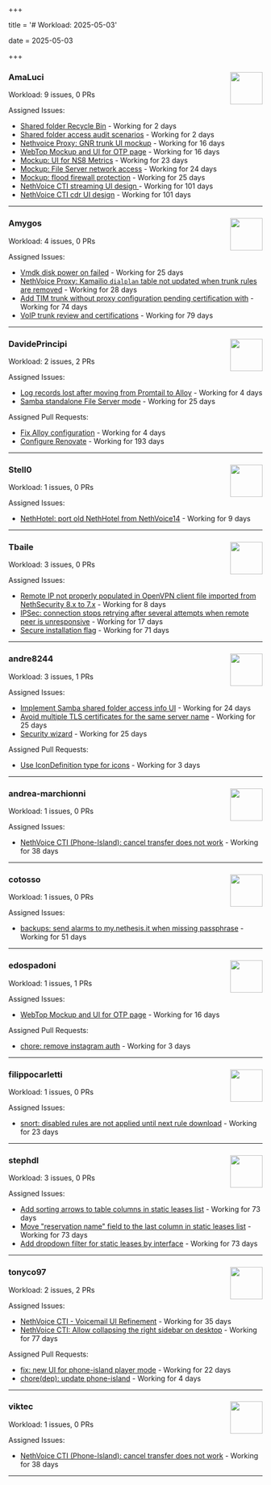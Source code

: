 +++

title = '# Workload: 2025-05-03'

date = 2025-05-03

+++

### AmaLuci <img src='https://avatars.githubusercontent.com/u/166636295?v=4&s=64' width='64' height='64' style='float:right;' /> ###
Workload: 9 issues, 0 PRs


Assigned Issues:
- [Shared folder Recycle Bin](https://github.com/NethServer/dev/issues/7435) - Working for 2 days
- [Shared folder access audit scenarios](https://github.com/NethServer/dev/issues/7434) - Working for 2 days
- [Nethvoice Proxy: GNR trunk UI mockup](https://github.com/NethServer/dev/issues/7411) - Working for 16 days
- [WebTop Mockup and UI for OTP page](https://github.com/NethServer/dev/issues/7410) - Working for 16 days
- [Mockup: UI for NS8 Metrics](https://github.com/NethServer/dev/issues/7395) - Working for 23 days
- [Mockup: File Server network access](https://github.com/NethServer/dev/issues/7389) - Working for 24 days
- [Mockup: flood firewall protection](https://github.com/NethServer/nethsecurity/issues/1160) - Working for 25 days
- [NethVoice CTI streaming UI design ](https://github.com/NethServer/dev/issues/7272) - Working for 101 days
- [NethVoice CTI cdr UI design](https://github.com/NethServer/dev/issues/7271) - Working for 101 days
---

### Amygos <img src='https://avatars.githubusercontent.com/u/510232?v=4&s=64' width='64' height='64' style='float:right;' /> ###
Workload: 4 issues, 0 PRs


Assigned Issues:
- [Vmdk disk power on failed](https://github.com/NethServer/dev/issues/7380) - Working for 25 days
- [NethVoice Proxy: Kamailio `dialplan` table not updated when trunk rules are removed](https://github.com/NethServer/dev/issues/7379) - Working for 28 days
- [Add TIM trunk without proxy configuration pending certification with](https://github.com/NethServer/dev/issues/7321) - Working for 74 days
- [VoIP trunk review and certifications](https://github.com/NethServer/dev/issues/7310) - Working for 79 days
---

### DavidePrincipi <img src='https://avatars.githubusercontent.com/u/2920838?v=4&s=64' width='64' height='64' style='float:right;' /> ###
Workload: 2 issues, 2 PRs


Assigned Issues:
- [Log records lost after moving from Promtail to Alloy](https://github.com/NethServer/dev/issues/7429) - Working for 4 days
- [Samba standalone File Server mode](https://github.com/NethServer/dev/issues/7384) - Working for 25 days

Assigned Pull Requests:
- [Fix Alloy configuration](https://github.com/NethServer/ns8-core/pull/870) - Working for 4 days
- [Configure Renovate](https://github.com/NethServer/ns8-passbolt/pull/1) - Working for 193 days
---

### Stell0 <img src='https://avatars.githubusercontent.com/u/4547897?v=4&s=64' width='64' height='64' style='float:right;' /> ###
Workload: 1 issues, 0 PRs


Assigned Issues:
- [NethHotel: port old NethHotel from NethVoice14](https://github.com/NethServer/dev/issues/7425) - Working for 9 days
---

### Tbaile <img src='https://avatars.githubusercontent.com/u/8052641?v=4&s=64' width='64' height='64' style='float:right;' /> ###
Workload: 3 issues, 0 PRs


Assigned Issues:
- [Remote IP not properly populated in OpenVPN client file imported from NethSecurity 8.x to 7.x](https://github.com/NethServer/nethsecurity/issues/1188) - Working for 8 days
- [IPSec: connection stops retrying after several attempts when remote peer is unresponsive](https://github.com/NethServer/nethsecurity/issues/1179) - Working for 17 days
- [Secure installation flag](https://github.com/NethServer/nethsecurity/issues/1088) - Working for 71 days
---

### andre8244 <img src='https://avatars.githubusercontent.com/u/4612169?v=4&s=64' width='64' height='64' style='float:right;' /> ###
Workload: 3 issues, 1 PRs


Assigned Issues:
- [Implement Samba shared folder access info UI](https://github.com/NethServer/dev/issues/7394) - Working for 24 days
- [Avoid multiple TLS certificates for the same server name](https://github.com/NethServer/dev/issues/7383) - Working for 25 days
- [Security wizard](https://github.com/NethServer/nethsecurity/issues/1157) - Working for 25 days

Assigned Pull Requests:
- [Use IconDefinition type for icons](https://github.com/nethesis/vue-components/pull/84) - Working for 3 days
---

### andrea-marchionni <img src='https://avatars.githubusercontent.com/u/6448460?v=4&s=64' width='64' height='64' style='float:right;' /> ###
Workload: 1 issues, 0 PRs


Assigned Issues:
- [NethVoice CTI (Phone-Island): cancel transfer does not work](https://github.com/NethServer/dev/issues/7358) - Working for 38 days
---

### cotosso <img src='https://avatars.githubusercontent.com/u/7226896?v=4&s=64' width='64' height='64' style='float:right;' /> ###
Workload: 1 issues, 0 PRs


Assigned Issues:
- [backups: send alarms to my.nethesis.it when missing passphrase](https://github.com/NethServer/nethsecurity/issues/1119) - Working for 51 days
---

### edospadoni <img src='https://avatars.githubusercontent.com/u/6152486?v=4&s=64' width='64' height='64' style='float:right;' /> ###
Workload: 1 issues, 1 PRs


Assigned Issues:
- [WebTop Mockup and UI for OTP page](https://github.com/NethServer/dev/issues/7410) - Working for 16 days

Assigned Pull Requests:
- [chore: remove instagram auth](https://github.com/nethesis/icaro/pull/198) - Working for 3 days
---

### filippocarletti <img src='https://avatars.githubusercontent.com/u/106798?v=4&s=64' width='64' height='64' style='float:right;' /> ###
Workload: 1 issues, 0 PRs


Assigned Issues:
- [snort: disabled rules are not applied until next rule download](https://github.com/NethServer/nethsecurity/issues/1165) - Working for 23 days
---

### stephdl <img src='https://avatars.githubusercontent.com/u/3164851?v=4&s=64' width='64' height='64' style='float:right;' /> ###
Workload: 3 issues, 0 PRs


Assigned Issues:
- [Add sorting arrows to table columns in static leases list](https://github.com/NethServer/nethsecurity/issues/1087) - Working for 73 days
- [Move "reservation name" field to the last column in static leases list](https://github.com/NethServer/nethsecurity/issues/1086) - Working for 73 days
- [Add dropdown filter for static leases by interface](https://github.com/NethServer/nethsecurity/issues/1085) - Working for 73 days
---

### tonyco97 <img src='https://avatars.githubusercontent.com/u/36625268?v=4&s=64' width='64' height='64' style='float:right;' /> ###
Workload: 2 issues, 2 PRs


Assigned Issues:
- [NethVoice CTI - Voicemail UI Refinement](https://github.com/NethServer/dev/issues/7368) - Working for 35 days
- [NethVoice CTI: Allow collapsing the right sidebar on desktop](https://github.com/NethServer/dev/issues/7317) - Working for 77 days

Assigned Pull Requests:
- [fix: new UI for phone-island player mode](https://github.com/nethesis/phone-island/pull/93) - Working for 22 days
- [chore(dep): update phone-island](https://github.com/NethServer/nethlink/pull/62) - Working for 4 days
---

### viktec <img src='https://avatars.githubusercontent.com/u/48328088?v=4&s=64' width='64' height='64' style='float:right;' /> ###
Workload: 1 issues, 0 PRs


Assigned Issues:
- [NethVoice CTI (Phone-Island): cancel transfer does not work](https://github.com/NethServer/dev/issues/7358) - Working for 38 days
---

